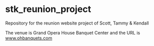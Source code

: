 # stk_reunion_project
Repository for the reunion website project of Scott, Tammy &amp; Kendall

The venue is Grand Opera House Banquet Center and the URL is www.ohbanquets.com

